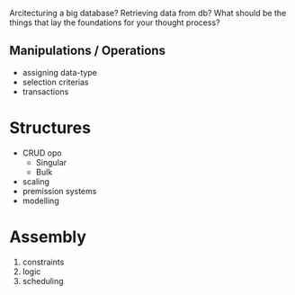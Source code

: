 Arcitecturing a big database? Retrieving data from db? What should be the things that lay the foundations for your thought process?

## Manipulations / Operations

- assigning data-type
- selection criterias
- transactions
    
# Structures
- CRUD opo
  - Singular
  - Bulk
- scaling
- premission systems
- modelling

# Assembly

1. constraints
2. logic
3. scheduling

